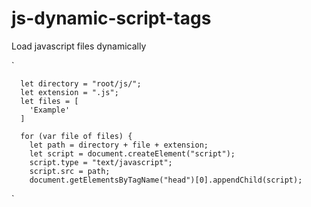 # js-dynamic-script-tags
Load javascript files dynamically  

`  

      let directory = "root/js/";
      let extension = ".js";
      let files = [
        'Example'
      ]

      for (var file of files) {
        let path = directory + file + extension;
        let script = document.createElement("script");
        script.type = "text/javascript";
        script.src = path;
        document.getElementsByTagName("head")[0].appendChild(script);
`

